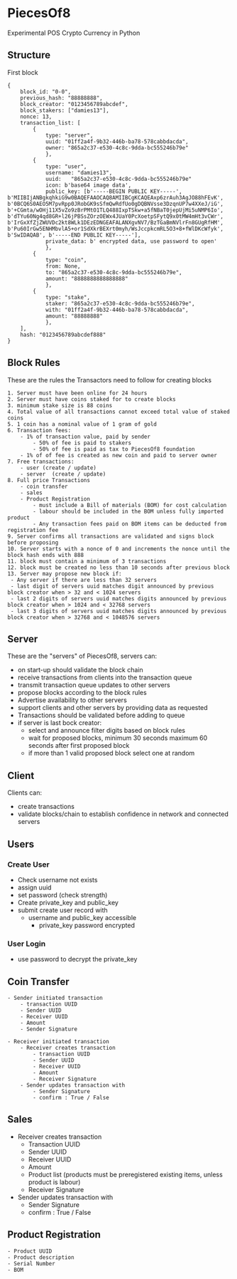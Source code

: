 # PiecesOf8
Experimental POS Crypto Currency in Python

## Structure

First block

```
{
	block_id: "0-0",
	previous_hash: "88888888",
	block_creator: "0123456789abcdef",
	block_stakers: ["damies13"],
	nonce: 13,
	transaction_list: [
		{
			type: "server",
			uuid: "01ff2a4f-9b32-446b-ba78-578cabbdacda",
			owner: "865a2c37-e530-4c8c-9dda-bc555246b79e"
			},
		{
			type: "user",
			username: "damies13",
			uuid:	"865a2c37-e530-4c8c-9dda-bc555246b79e"
			icon: b'base64 image data',
			public_key: [b'-----BEGIN PUBLIC KEY-----', b'MIIBIjANBgkqhkiG9w0BAQEFAAOCAQ8AMIIBCgKCAQEAxp6zrAuh3AgJO88hFEvK', b'0BCQ6S0AEO5M7pvRpp0JRobGK9sSfmQwRdfUo0gDQBNVsse3DzqnUP7w4XXeJ/iG', b'+CGmta/wOHj11X5vZo9zBrPMtO1TLQ488IxpTSkw+a5fNBaT0jepUjMi5uNMP6Io', b'dTYu60Ng4qd8GR+l26jPBSsZOrzOEWx4JUaY0PcXoetpSFytQ9x0tMW4mHt3vCWr', b'IrGxXfZjZWUVDc2kt8WLk1DEzEDNGEAFALANXgvNV7/BzTGaBmNVlrFn8GUgRfHM', b'Pu60IrGw5ENHMbvlA5+or1SdXkrBEXrt0myh/WsJccpkcmRL5O3+8+fWlDKcWfyk', b'SwIDAQAB', b'-----END PUBLIC KEY-----'],
			private_data: b' encrypted data, use password to open'
			},
		{
			type: "coin",
			from: None,
			to: "865a2c37-e530-4c8c-9dda-bc555246b79e",
			amount: "8888888888888888"
			},
		{
			type: "stake",
			staker: "865a2c37-e530-4c8c-9dda-bc555246b79e",
			with: "01ff2a4f-9b32-446b-ba78-578cabbdacda",
			amount: "88888888"
			},
	],
	hash: "0123456789abcdef888"
}
```

## Block Rules

These are the rules the Transactors need to follow for creating blocks

	1. Server must have been online for 24 hours
	2. Server must have coins staked for to create blocks
	3. minimum stake size is 88 coins
	4. Total value of all transactions cannot exceed total value of staked coins
	5. 1 coin has a nominal value of 1 gram of gold
	6. Transaction fees:
		- 1% of transaction value, paid by sender
			- 50% of fee is paid to stakers
			- 50% of fee is paid as tax to PiecesOf8 foundation
		- 1% of of fee is created as new coin and paid to server owner
	7. Free transactions:
		- user (create / update)
		- server  (create / update)
	8. Full price Transactions
		- coin transfer
		- sales
		- Product Registration
			- must include a Bill of materials (BOM) for cost calculation
			- labour should be included in the BOM unless fully imported product
			- Any transaction fees paid on BOM items can be deducted from registration fee
	9. Server confirms all transactions are validated and signs block before proposing
	10. Server starts with a nonce of 0 and increments the nonce until the block hash ends with 888
	11. block must contain a minimum of 3 transactions
	12. block must be created no less than 10 seconds after previous block
	13. Server may propose new block if:
	 - Any server if there are less than 32 servers
	 - last digit of servers uuid matches digit announced by previous block creator when > 32 and < 1024 servers
	 - last 2 digits of servers uuid matches digits announced by previous block creator when > 1024 and < 32768 servers
	 - last 3 digits of servers uuid matches digits announced by previous block creator when > 32768 and < 1048576 servers

## Server

These are the "servers" of PiecesOf8, servers can:
 - on start-up should validate the block chain
 - receive transactions from clients into the transaction queue
 - transmit transaction queue updates to other servers
 - propose blocks according to the block rules
 - Advertise availability to other servers
 - support clients and other servers by providing data as requested
 - Transactions should be validated before adding to queue
 - if server is last bock creator:
 	- select and announce filter digits based on block rules
 	- wait for proposed blocks, minimum 30 seconds maximum 60 seconds after first proposed block
	- if more than 1 valid proposed block select one at random

## Client

Clients can:
 - create transactions
 - validate blocks/chain to establish confidence in network and connected servers

## Users

###	Create User
 - Check username not exists
 - assign uuid
 - set password (check strength)
 - Create private_key and public_key
 - submit create user record with
   - username and public_key accessible
	 - private_key password encrypted

###	User Login
 - use password to decrypt the private_key

## Coin Transfer

	- Sender initiated transaction
		- transaction UUID
		- Sender UUID
		- Receiver UUID
		- Amount
		- Sender Signature

	- Receiver initiated transaction
		- Receiver creates transaction
			- transaction UUID
			- Sender UUID
			- Receiver UUID
			- Amount
			- Receiver Signature
		- Sender updates transaction with
			- Sender Signature
			- confirm : True / False

## Sales

- Receiver creates transaction
	- Transaction UUID
	- Sender UUID
	- Receiver UUID
	- Amount
	- Product list (products must be preregistered existing items, unless product is labour)
	- Receiver Signature
- Sender updates transaction with
	- Sender Signature
	- confirm : True / False

## Product Registration

	- Product UUID
	- Product description
	- Serial Number
	- BOM



<!--  -->
